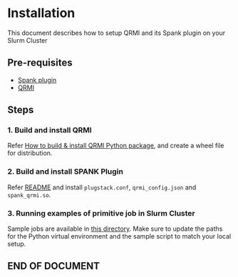 # Installation

This document describes how to setup QRMI and its Spank plugin on your Slurm Cluster


## Pre-requisites

- [Spank plugin](./plugins/spank_qrmi#prerequisites)
- [QRMI](https://github.com/qiskit-community/qrmi/blob/main/INSTALL.md#prerequisites)


## Steps

### 1. Build and install QRMI

Refer [How to build & install QRMI Python package](https://github.com/qiskit-community/qrmi/blob/main/INSTALL.md#how-to-build--install-qrmi-python-package), and create a wheel file for distribution.

### 2. Build and install SPANK Plugin

Refer [README](https://github.com/ohtanim/spank-plugins/tree/set_qrmi_loglevel/plugins/spank_qrmi) and install `plugstack.conf`, `qrmi_config.json` and `spank_qrmi.so`.

### 3. Running examples of primitive job in Slurm Cluster

Sample jobs are available in [this directory](./demo/qrmi/jobs). Make sure to update the paths for the Python virtual environment and the sample script to match your local setup.

## END OF DOCUMENT
